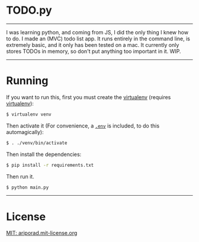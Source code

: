 # TODO.py
---

I was learning python, and coming from JS, I did the only thing I knew how to do. I made an (MVC) todo list app. It runs
entirely in the command line, is extremely basic, and it only has been tested on a mac. It currently only stores TODOs
in memory, so don't put anything too important in it. WIP.

---

# Running

If you want to run this, first you must create the [virtualenv][] (requires [virtualenv][]):

```bash
$ virtualenv venv
```

Then activate it (For convenience, a [`.env`][dotenv] is included, to do this automagically):

```bash
$ . ./venv/bin/activate
```

Then install the dependencies:

```bash
$ pip install -r requirements.txt
```

Then run it.

```bash
$ python main.py
```

---

# License

[MIT: ariporad.mit-license.org](http://ariporad.mit-license.org)


[virtualenv]: https://virtualenv.pypa.io/en/latest/
[dotenv]: https://github.com/kennethreitz/autoenv
